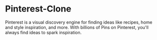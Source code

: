 # Pinterest-Clone
Pinterest is a visual discovery engine for finding ideas like recipes, home and style inspiration, and more.  With billions of Pins on Pinterest, you'll always find ideas to spark inspiration. 
